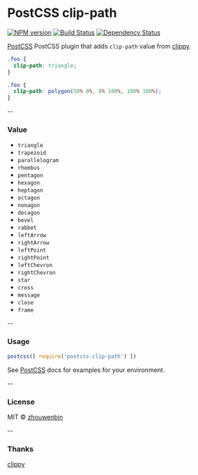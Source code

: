 # PostCSS clip-path
[![NPM version][npm-image]][npm-url] [![Build Status][travis-image]][travis-url] [![Dependency Status][daviddm-image]][daviddm-url]

[PostCSS][PostCSS] PostCSS plugin that adds `clip-path` value from [clippy](http://bennettfeely.com/clippy/).

```css
.foo {
  clip-path: triangle;
}
```

```css
.foo {
  clip-path: polygon(50% 0%, 0% 100%, 100% 100%);
}
```

--

### Value

* `triangle`
* `trapezoid`
* `parallelogram`
* `rhombus`
* `pentagon`
* `hexagon`
* `heptagon`
* `octagon`
* `nonagon`
* `decagon`
* `bevel`
* `rabbet`
* `leftArrow`
* `rightArrow`
* `leftPoint`
* `rightPoint`
* `leftChevron`
* `rightChevron`
* `star`
* `cross`
* `message`
* `close`
* `frame`

--

### Usage

```js
postcss([ require('postcss-clip-path') ])
```

See [PostCSS][PostCSS] docs for examples for your environment.

--

### License

MIT © [zhouwenbin](http://zhouwenbin.com)

--

### Thanks

[clippy](http://bennettfeely.com/clippy/)

[npm-image]: https://badge.fury.io/js/postcss-clip-path.svg
[npm-url]: https://npmjs.org/package/postcss-clip-path
[travis-image]: https://travis-ci.org/zhouwenbin/postcss-clip-path.svg?branch=master
[travis-url]: https://travis-ci.org/zhouwenbin/postcss-clip-path
[daviddm-image]: https://david-dm.org/zhouwenbin/postcss-clip-path.svg?theme=shields.io
[daviddm-url]: https://david-dm.org/zhouwenbin/postcss-clip-path
[PostCSS]: https://github.com/postcss/postcss
